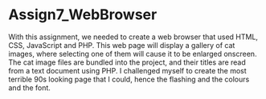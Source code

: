 # Assign7_WebBrowser

With this assignment, we needed to create a web browser that used HTML, CSS, JavaScript and PHP.
This web page will display a gallery of cat images, where selecting one of them will cause it to be enlarged onscreen.
The cat image files are bundled into the project, and their titles are read from a text document using PHP.
I challenged myself to create the most terrible 90s looking page that I could, hence the flashing and the colours and the font.
